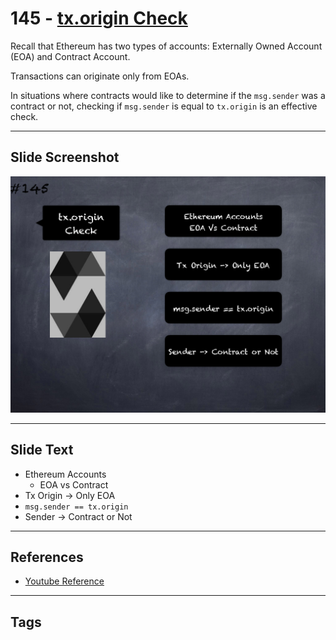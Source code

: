 # 145 - [tx.origin Check](tx.origin%20Check.md)
Recall that Ethereum has two types of accounts: Externally Owned Account (EOA) and Contract Account. 

Transactions can originate only from EOAs. 

In situations where contracts would like to determine if the `msg.sender` was a contract or not, checking if `msg.sender` is equal to `tx.origin` is an effective check.

___
## Slide Screenshot
![145.png](../../images/solidity201/145.png)
___
## Slide Text
- Ethereum Accounts
	- EOA vs Contract
- Tx Origin -> Only EOA
- `msg.sender == tx.origin`
- Sender -> Contract or Not
___
## References
- [Youtube Reference](https://youtu.be/C0zBhTgppLQ?t=587)
___
## Tags
